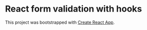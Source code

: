 # React form validation with hooks

This project was bootstrapped with [Create React App](https://github.com/facebook/create-react-app).
